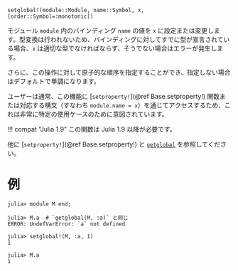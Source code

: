 ```
setglobal!(module::Module, name::Symbol, x, [order::Symbol=:monotonic])
```

モジュール `module` 内のバインディング `name` の値を `x` に設定または変更します。型変換は行われないため、バインディングに対してすでに型が宣言されている場合、`x` は適切な型でなければならず、そうでない場合はエラーが発生します。

さらに、この操作に対して原子的な順序を指定することができ、指定しない場合はデフォルトで単調になります。

ユーザーは通常、この機能に [`setproperty!`](@ref Base.setproperty!) 関数または対応する構文（すなわち `module.name = x`）を通じてアクセスするため、これは非常に特定の使用ケースのために意図されています。

!!! compat "Julia 1.9"
    この関数は Julia 1.9 以降が必要です。


他に [`setproperty!`](@ref Base.setproperty!) と [`getglobal`](@ref) を参照してください。

# 例

```jldoctest
julia> module M end;

julia> M.a  # `getglobal(M, :a)` と同じ
ERROR: UndefVarError: `a` not defined

julia> setglobal!(M, :a, 1)
1

julia> M.a
1
```
